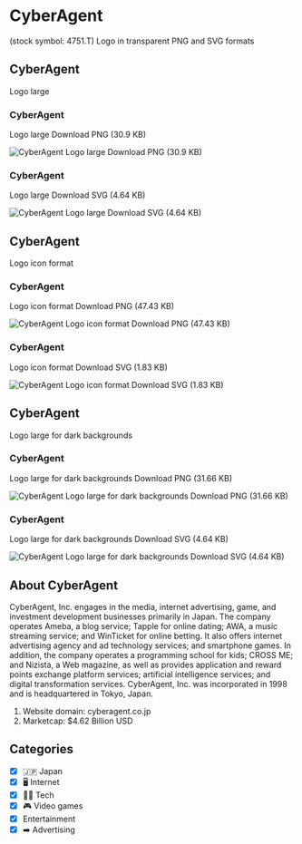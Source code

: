 # CyberAgent
 (stock symbol: 4751.T) Logo in transparent PNG and SVG formats

## CyberAgent
 Logo large

### CyberAgent
 Logo large Download PNG (30.9 KB)

![CyberAgent
 Logo large Download PNG (30.9 KB)](/img/orig/4751.T_BIG-8f69adec.png)

### CyberAgent
 Logo large Download SVG (4.64 KB)

![CyberAgent
 Logo large Download SVG (4.64 KB)](/img/orig/4751.T_BIG-05881714.svg)

## CyberAgent
 Logo icon format

### CyberAgent
 Logo icon format Download PNG (47.43 KB)

![CyberAgent
 Logo icon format Download PNG (47.43 KB)](/img/orig/4751.T-98ea44fb.png)

### CyberAgent
 Logo icon format Download SVG (1.83 KB)

![CyberAgent
 Logo icon format Download SVG (1.83 KB)](/img/orig/4751.T-c4417eab.svg)

## CyberAgent
 Logo large for dark backgrounds

### CyberAgent
 Logo large for dark backgrounds Download PNG (31.66 KB)

![CyberAgent
 Logo large for dark backgrounds Download PNG (31.66 KB)](/img/orig/4751.T_BIG.D-4aa6588d.png)

### CyberAgent
 Logo large for dark backgrounds Download SVG (4.64 KB)

![CyberAgent
 Logo large for dark backgrounds Download SVG (4.64 KB)](/img/orig/4751.T_BIG.D-55f40d85.svg)

## About CyberAgent


CyberAgent, Inc. engages in the media, internet advertising, game, and investment development businesses primarily in Japan. The company operates Ameba, a blog service; Tapple for online dating; AWA, a music streaming service; and WinTicket for online betting. It also offers internet advertising agency and ad technology services; and smartphone games. In addition, the company operates a programming school for kids; CROSS ME; and Nizista, a Web magazine, as well as provides application and reward points exchange platform services; artificial intelligence services; and digital transformation services. CyberAgent, Inc. was incorporated in 1998 and is headquartered in Tokyo, Japan.

1. Website domain: cyberagent.co.jp
2. Marketcap: $4.62 Billion USD


## Categories
- [x] 🇯🇵 Japan
- [x] 🖥️ Internet
- [x] 👩‍💻 Tech
- [x] 🎮 Video games
- [x] Entertainment
- [x] ➡️ Advertising
